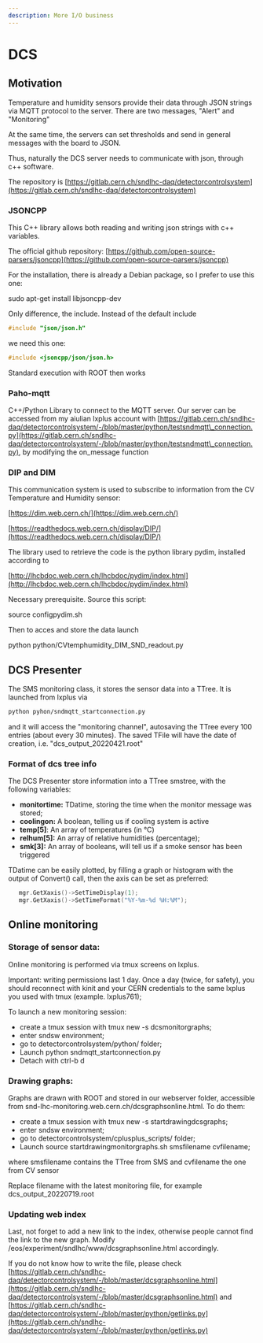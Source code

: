 ```yaml
---
description: More I/O business
---
```


# DCS

## Motivation

Temperature and humidity sensors provide their data through JSON strings via MQTT protocol to the server. There are two messages, "Alert" and "Monitoring"

At the same time, the servers can set thresholds and send in general messages with the board to JSON.

Thus, naturally the DCS server needs to communicate with json, through c++ software.

The repository is [https://gitlab.cern.ch/sndlhc-daq/detectorcontrolsystem](https://gitlab.cern.ch/sndlhc-daq/detectorcontrolsystem)

### JSONCPP

This C++ library allows both reading and writing json strings with c++ variables.

The official github repository: [https://github.com/open-source-parsers/jsoncpp](https://github.com/open-source-parsers/jsoncpp)

For the installation, there is already a Debian package, so I prefer to use this one:

sudo apt-get install libjsoncpp-dev

Only difference, the include. Instead of the default include

```cpp
#include "json/json.h"
```

we need this one:

```cpp
#include <jsoncpp/json/json.h>
```

Standard execution with ROOT then works

### Paho-mqtt

C++/Python Library to connect to the MQTT server. Our server can be accessed from my aiulian lxplus account with [https://gitlab.cern.ch/sndlhc-daq/detectorcontrolsystem/-/blob/master/python/testsndmqtt\_connection.py](https://gitlab.cern.ch/sndlhc-daq/detectorcontrolsystem/-/blob/master/python/testsndmqtt\_connection.py), by modifying the on\_message function

### DIP and DIM

This communication system is used to subscribe to information from the CV Temperature and Humidity sensor:

[https://dim.web.cern.ch/](https://dim.web.cern.ch/)

[https://readthedocs.web.cern.ch/display/DIP/](https://readthedocs.web.cern.ch/display/DIP/)

The library used to retrieve the code is the python library pydim, installed according to&#x20;

[http://lhcbdoc.web.cern.ch/lhcbdoc/pydim/index.html](http://lhcbdoc.web.cern.ch/lhcbdoc/pydim/index.html)

Necessary prerequisite. Source this script:

source configpydim.sh

Then to acces and store the data launch

python python/CVtemphumidity\_DIM\_SND\_readout.py

## DCS  Presenter

The SMS monitoring class, it stores the sensor data into a TTree. It is launched from lxplus via

```bash
python pyhon/sndmqtt_startconnection.py
```

and it will access the "monitoring channel", autosaving the TTree every 100 entries (about every 30 minutes). The saved TFile will have the date of creation, i.e. "dcs\_output\_20220421.root"

### Format of dcs tree info

The DCS Presenter store information into a TTree smstree, with the following variables:

* **monitortime:** TDatime, storing the time when the monitor message was stored;
* **coolingon:** A boolean, telling us if cooling system is active
* **temp\[5]**: An array of temperatures (in °C)
* **relhum\[5]:** An array of relative humidities (percentage);
* **smk\[3]:** An array of booleans, will tell us if a smoke sensor has been triggered

TDatime can be easily plotted, by filling a graph or histogram with the output of Convert() call, then the axis can be set as preferred:



```cpp
   mgr.GetXaxis()->SetTimeDisplay(1);
   mgr.GetXaxis()->SetTimeFormat("%Y-%m-%d %H:%M");

```

## Online monitoring

### Storage of sensor data:

Online monitoring is performed via tmux screens on lxplus.

Important: writing permissions last 1 day. Once a day (twice, for safety), you should reconnect with kinit and your CERN credentials to the same lxplus you used with tmux (example. lxplus761);

To launch a new monitoring session:

* create a tmux session with tmux new -s dcsmonitorgraphs;
* enter sndsw environment;
* go to detectorcontrolsystem/python/ folder;
* Launch python sndmqtt\_startconnection.py
* Detach with ctrl-b d

### Drawing graphs:

Graphs are drawn with ROOT and stored in our webserver folder, accessible from snd-lhc-monitoring.web.cern.ch/dcsgraphsonline.html. To do them:

* create a tmux session with tmux new -s startdrawingdcsgraphs;
* enter sndsw environment;
* go to detectorcontrolsystem/cplusplus\_scripts/ folder;
* Launch source startdrawingmonitorgraphs.sh smsfilename cvfilename;

where smsfilename contains the TTree from SMS and cvfilename the one from CV sensor

Replace filename with the latest monitoring file, for example dcs\_output\_20220719.root

### Updating web index

Last, not forget to add a new link to the index, otherwise people cannot find the link to the new graph. Modify /eos/experiment/sndlhc/www/dcsgraphsonline.html accordingly.

If you do not know how to write the file, please check [https://gitlab.cern.ch/sndlhc-daq/detectorcontrolsystem/-/blob/master/dcsgraphsonline.html](https://gitlab.cern.ch/sndlhc-daq/detectorcontrolsystem/-/blob/master/dcsgraphsonline.html) and [https://gitlab.cern.ch/sndlhc-daq/detectorcontrolsystem/-/blob/master/python/getlinks.py](https://gitlab.cern.ch/sndlhc-daq/detectorcontrolsystem/-/blob/master/python/getlinks.py)

